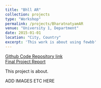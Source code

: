 ```yaml
---
title: "Bhll AR"
collection: projects
type: "Workshop"
permalink: /projects/BharatnatyamAR
venue: "University 1, Department"
date: 2015-01-01
location: "City, Country"
excerpt: 'This work is about using fewbb'
---
```


[Github Code Repository link](https://github.com/SiddharthSaravanan/BharatanatyamAR)
<br />
[Final Project Report](https://www.researchgate.net/publication/351559537_Composition_and_Rendering_of_Bharatanatyam_Performance_in_Augmented_Reality)

This project is about.

ADD IMAGES ETC HERE
